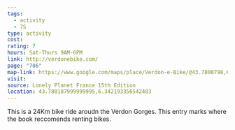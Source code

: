 ```yaml
---
tags:
  - activity
  - 7S
type: activity
cost: 
rating: 7
hours: Sat-Thurs 9AM-6PM
link: http://verdonebike.com/
page: "706"
map-link: https://www.google.com/maps/place/Verdon-e-Bike/@43.7800798,6.3408019,18.75z/data=!4m6!3m5!1s0x12cbf74343bcfc1d:0xa4c45461693d05d7!8m2!3d43.7801832!4d6.3420799!16s%2Fg%2F11b88yk5nk?entry=ttu&g_ep=EgoyMDI0MTAyOS4wIKXMDSoASAFQAw%3D%3D
visit: 
source: Lonely Planet France 15th Edition
location: 43.780187999999995,6.342193356542483
---
```

This is a 24Km bike ride aroudn the Verdon Gorges. This entry marks where the book reccomends renting bikes.